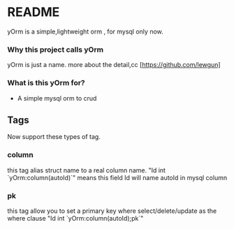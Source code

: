 # README #

yOrm is a simple,lightweight orm  , for mysql only now.

### Why this project calls yOrm ###

yOrm is just a name.
more about the detail,cc [https://github.com/lewgun]

### What is this yOrm for? ###

* A simple mysql orm to crud

## Tags ##
 
Now support these types of tag.
### column ###
this tag alias struct name to a real column name. "Id int \`yOrm:column(autoId)\`" means this field Id will name autoId in mysql column
### pk ###
this tag allow you to set a primary key where select/delete/update as the where clause  "Id int \`yOrm:column(autoId);pk\`"




